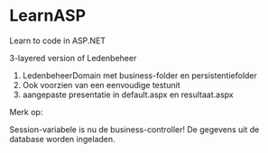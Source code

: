 # LearnASP
Learn to code in ASP.NET

3-layered version of Ledenbeheer
1. LedenbeheerDomain met business-folder en persistentiefolder
2. Ook voorzien van een eenvoudige testunit
3. aangepaste presentatie in default.aspx en resultaat.aspx


Merk op:

Session-variabele is nu de business-controller!
De gegevens uit de database worden ingeladen.
